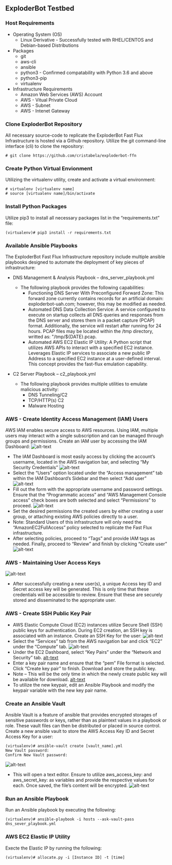 ## ExploderBot Testbed

### Host Requirements
* Operating System (OS)
  * Linux Derivative - Successfully tested with RHEL/CENTOS and Debian-based Distributions
* Packages
  * git
  * aws-cli
  * ansible
  * python3 - Confirmed compatability with Python 3.6 and above
  * python3-pip
  * virtualenv
* Infrastructure Requirements
  * Amazon Web Services (AWS) Account
  * AWS - Vitual Private Cloud
  * AWS - Subnet
  * AWS - Intenet Gateway

### Clone ExploderBot Repository
 All necessary source-code to replicate the ExploderBot Fast Flux Infrastructure is hosted via a
Github repository. Utilize the git command-line interface (cli) to clone the repository:
```
# git clone https://github.com/cristabela/exploderbot-ffn
```

### Create Python Virtual Envionment
Utilizing the virtualenv utility, create and activate a virtual environment:
```
# virtualenv [virtualenv name]
# source [virtualenv name]/bin/activate
```

### Install Python Packages
Utilize pip3 to install all necessary packages list in the “requirements.txt” file:
```
(virtualenv)# pip3 install -r requirements.txt
```

### Available Ansible Playbooks
The ExploderBot Fast Flux Infrastructure repository include multiple ansible playbooks designed
to automate the deployment of key pieces of infrastructure:
* DNS Management & Analysis Playbook – dns_server_playbook.yml
  * The following playbook provides the following capabilities:
    * Functioning DNS Server With Preconfigured Forward Zone: This forward zone currently contains records for an artificial domain: exploderbot-uah.com; however, this may be modified as needed.
    * Automated DNS Data Collection Service: A service configured to execute on startup collects all DNS queries and responses from the DNS server and stores them in a packet capture (PCAP) format. Additionally, the service will restart after running for 24 hours. PCAP files may be located within the /tmp directory, writted as: "/tmp/${DATE}.pcap.
    * Automated AWS EC2 Elastic IP Utility: A Python script that utilizes AWS APIs to interact with a specified EC2 instance. Leverages Elastic IP services to associate a new public IP Address to a specified EC2 instance at a user-defined interval. This concept provides the fast-flux emulation capability.
    
* C2 Server Playbook – c2_playbook.yml
  * The following playbook provides multiple utilities to emulate malicious activity:
    * DNS Tunneling/C2
    * TCP/HTTP(s) C2
    * Malware Hosting

### AWS - Create Identity Access Management (IAM) Users
AWS IAM enables secure access to AWS resources. Using IAM, multiple users may interact with a single subscription and can be managed through groups and permissions. Create an IAM user by accessing the IAM Dashboard:
![alt-text](https://github.com/cristisabela/explorderbot-ffn/blob/master/images/my_security_credentials.png)
* The IAM Dashboard is most easily access by clicking the account’s username, located in the AWS navigation bar, and selecting “My Security Credentials”
![alt-text](https://github.com/cristisabela/explorderbot-ffn/blob/master/images/add_user.png)
* Select the “Users” option located under the “Access management” tab within the IAM Dashboard’s Sidebar and then select “Add user”
![alt-text](https://github.com/cristisabela/explorderbot-ffn/blob/master/images/user_details.png)
* Fill out the form with the appropriate username and password settings. Ensure that the “Programmatic access” and “AWS Management Console access” check boxes are both selected and select “Permissions” to proceed.
![alt-text](https://github.com/cristisabela/explorderbot-ffn/blob/master/images/set_permissions.png)
* Set the desired permissions the created users by either creating a user group, or attaching existing AWS policies directly to a user. 
 * Note: Standard Users of this infrastructure will only need the “AmazonEC2FullAccess” policy selected to replicate the Fast Flux infrastructure.
* After selecting policies, proceed to “Tags” and provide IAM tags as needed. Finally, proceed to “Review” and finish by clicking “Create user”
![alt-text](https://github.com/cristisabela/explorderbot-ffn/blob/master/images/user_review.png)

### AWS - Maintaining User Access Keys
![alt-text](https://github.com/cristisabela/explorderbot-ffn/blob/master/images/user_keys.png)
* After successfully creating a new user(s), a unique Access key ID and Secret access key will be generated. This is only time that these credentials will be accessible to review. Ensure that these are securely stored and disseminated to the appropriate user.

### AWS - Create SSH Public Key Pair
* AWS Elastic Compute Cloud (EC2) instances utilize Secure Shell (SSH) public keys for authentication. During EC2 creation, an SSH key is associated with an instance. Create an SSH Key for the user:
![alt-text](https://github.com/cristisabela/explorderbot-ffn/blob/master/images/services_ec2.png)
* Select the “Services” tab from the AWS navigation bar and click “EC2” under the “Compute” tab.
![alt-text](https://github.com/cristisabela/explorderbot-ffn/blob/master/images/create_key_pair.png)
* Under the EC2 Dashboard, select “Key Pairs” under the “Network and Security” tab.
[alt-text](https://github.com/cristisabela/explorderbot-ffn/blob/master/images/key_pair_name.png)
* Enter a key pair name and ensure that the “pem” File format is selected. Click “Create key pair” to finish. Download and store the public key.
* Note – This will be the only time in which the newly create public key will be available for download. 
[alt-text](https://github.com/cristisabela/explorderbot-ffn/blob/master/images/ansible_key_pair_name.png)
* To utilize the new keypair, edit an Ansible Playbook and modify the keypair variable with the new key pair name.

### Create an Ansible Vault
Ansible Vault is a feature of ansible that provides encrypted storages of sensitive passwords or keys, rather than as plaintext values in a playbook or role. These vault files can then be distributed or placed in source control. Create a new ansible vault to store the AWS Access Key ID and Secret Access Key for a user:
```
(virtualenv)# ansible-vault create [vault_name].yml
New Vault password:
Confirm New Vault password:
```
![alt-text](https://github.com/cristisabela/explorderbot-ffn/blob/master/images/vault.png)
* This will open a text editor. Ensure to utilize aws_access_key: and aws_secret_key: as variables and provide the respective values for each. Once saved, the file’s content will be encrypted.
![alt-text](https://github.com/cristisabela/explorderbot-ffn/blob/master/images/cat_vault.png)

### Run an Ansible Playbook
Run an Ansible playbook by executing the following:
```
(virtualenv)# ansible-playbook -i hosts --ask-vault-pass dns_sever_playbook.yml
```

### AWS EC2 Elastic IP Utility
Execte the Elastic IP by running the following:
```
(virtualenv)# allocate.py -i [Instance ID] -t [time]
```

